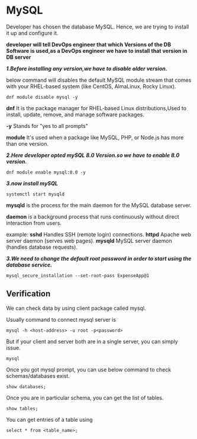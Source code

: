 # MySQL

Developer has chosen the database MySQL. Hence, we are trying to install it up and configure it.

**developer will tell DevOps engineer that which Versions of the DB Software is used,as a DevOps engineer we have to install that version in DB server**

***1.Before installing any version,we have to disable older version.***

below command will disables the default MySQL module stream that comes with your RHEL-based system (like CentOS, AlmaLinux, Rocky Linux).
```
dnf module disable mysql -y
```
**dnf**   It is the package manager for RHEL-based Linux distributions,Used to install, update, remove, and manage software packages.

**-y**     Stands for "yes to all prompts"

**module** It's used when a package like MySQL, PHP, or Node.js has more than one version.



***2.Here developer opted mySQL 8.0 Version.so we have to enable 8.0 version.*** 
```
dnf module enable mysql:8.0 -y
```

***3.now install mySQL***
```
systemctl start mysqld
```
**mysqld**    is the process for the main daemon for the MySQL database server.

**daemon** is a background process that runs continuously without direct interaction from users.

example:
**sshd**	   Handles SSH (remote login) connections.
**httpd**	   Apache web server daemon (serves web pages).
**mysqld** 	 MySQL server daemon (handles database requests).


***3.We need to change the default root password in order to start using the database service.***

```
mysql_secure_installation --set-root-pass ExpenseApp@1
```

## Verification

We can check data by using client package called mysql.

Usually command to connect mysql server is

```
mysql -h <host-address> -u root -p<password>
```

But if your client and server both are in a single server, you can simply issue.

```
mysql
```

Once you got mysql prompt, you can use below command to check schemas/databases exist.

```
show databases;
```

Once you are in particular schema, you can get the list of tables.

```
show tables;
```

You can get entries of a table using

```
select * from <table_name>;
```
